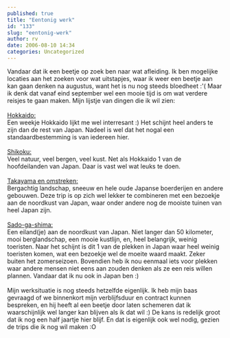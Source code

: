 ```yaml
---
published: true
title: "Eentonig werk"
id: "133"
slug: "eentonig-werk"
author: rv
date: 2006-08-10 14:34
categories: Uncategorized
---
```

Vandaar dat ik een beetje op zoek ben naar wat afleiding. Ik ben mogelijke locaties aan het zoeken voor wat uitstapjes, waar ik weer een beetje aan kan gaan denken na augustus, want het is nu nog steeds bloedheet :'( Maar ik denk dat vanaf eind september wel een mooie tijd is om wat verdere reisjes te gaan maken. Mijn lijstje van dingen die ik wil zien:<br /><br /><a href="http://www.japan-guide.com/list/e1101.html">Hokkaido: </a><br />Een weekje Hokkaido lijkt me wel interresant :)  Het schijnt heel anders te zijn dan de rest van Japan. Nadeel is wel dat het nogal een standaardbestemming is van iedereen hier.<br /><br /><a href="http://www.japan-guide.com/list/e1107.html">Shikoku:</a><br />Veel natuur, veel bergen, veel kust. Net als Hokkaido 1 van de hoofdeilanden van Japan. Daar is vast wel wat leuks te doen.<br /><br /><a href="http://www.japan-guide.com/e/e5900.html">Takayama en omstreken:</a><br />Bergachtig landschap, sneeuw en hele oude Japanse boerderijen en andere gebouwen. Deze trip is op zich wel lekker te combineren met een bezoekje aan de noordkust van Japan, waar onder andere nog de mooiste tuinen van heel Japan zijn.<br /><br /><a href="http://www.mijintl.com/frame.html">Sado-ga-shima:</a><br />Een eiland(je) aan de noordkust van Japan. Niet langer dan 50 kilometer, mooi berglandschap, een mooie kustlijn, en, heel belangrijk, weinig toeristen. Naar het schijnt is dit 1 van de plekken in Japan waar heel weinig toeristen komen, wat een bezoekje wel de moeite waard maakt. Zeker buiten het zomerseizoen. Bovendien heb ik nou eenmaal iets voor plekken waar andere mensen niet eens aan zouden denken als ze een reis willen plannen. Vandaar dat ik nu ook in Japan ben :)<br /><br />Mijn werksituatie is nog steeds hetzelfde eigenlijk. Ik heb mijn baas gevraagd of we binnenkort mijn verblijfsduur en contract kunnen bespreken, en hij heeft al een beetje door laten schemeren dat ik waarschijnlijk wel langer kan blijven als ik dat wil :) De kans is redelijk groot dat ik nog een half jaartje hier blijf. En dat is eigenlijk ook wel nodig, gezien de trips die ik nog wil maken :O